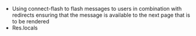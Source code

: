 
- Using connect-flash to flash messages to users in combination with redirects ensuring that the message is available to the next page that is to be rendered
- Res.locals 